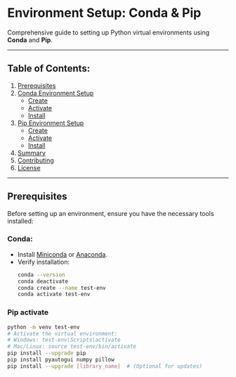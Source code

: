 # Environment Setup: Conda & Pip
Comprehensive guide to setting up Python virtual environments using **Conda** and **Pip**.

---

## Table of Contents:
1. [Prerequisites](#prerequisites)
2. [Conda Environment Setup](#conda-environment-setup)
   - [Create](#create-conda)
   - [Activate](#activate-conda)
   - [Install](#install-conda)
3. [Pip Environment Setup](#pip-environment-setup)
   - [Create](#create-pip)
   - [Activate](#activate-pip)
   - [Install](#install-pip)
4. [Summary](#summary)
5. [Contributing](#contributing)
6. [License](#license)

---

## Prerequisites
Before setting up an environment, ensure you have the necessary tools installed:

### Conda:
- Install [Miniconda](https://docs.conda.io/projects/miniconda/en/latest/miniconda-install.html) or [Anaconda](https://www.anaconda.com/).
- Verify installation:
  ```bash
  conda --version
  conda deactivate
  conda create --name test-env
  conda activate test-env

### Pip activate
```bash
python -m venv test-env
# Activate the virtual environment:
# Windows: test-env\Scripts\activate
# Mac/Linux: source test-env/bin/activate
pip install --upgrade pip
pip install pyautogui numpy pillow
pip install --upgrade [library_name]  # (Optional for updates)
